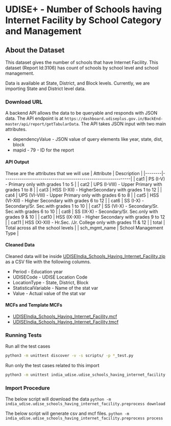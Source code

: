 # UDISE+ - Number of Schools having Internet Facility by School Category and Management 

## About the Dataset
This dataset gives the number of schools that have Internet Facility. This dataset (Report Id:3106) has count of schools by school level and school management.

Data is available at State, District, and Block levels. Currently, we are importing State and District level data.

### Download URL
A backend API allows the data to be queryable and responds with JSON data. The API endpoint is at `https://dashboard.udiseplus.gov.in/BackEnd-master/api/report/getTabularData`. The API takes JSON input with two main attributes.

- dependencyValue - JSON value of query elements like year, state, dist, block
- mapid - 79 - ID for the report

#### API Output
These are the attributes that we will use
| Attribute       | Description                                                  |
|--------|--------------------------------------------------------------|
| cat1   | PS (I-V) - Primary only with grades 1 to 5                   |
| cat2   | UPS (I-VIII) - Upper Primary with grades 1 to 8               |
| cat3   |  HSS (I-XII) - HigherSecondary with grades 1 to 12           |
| cat4   | UPS (VI-VIII) - Upper Primary only with grades 6 to 8        |
| cat5   | HSS (VI-XII)    - Higher Secondary with grades 6 to 12       |
| cat6   | SS (I-X) - Secondary/Sr. Sec.with grades 1 to 10             |
| cat7   | SS (VI-X) - Secondary/Sr. Sec.with grades 6 to 10            |
| cat8   | SS (IX-X) - Secondary/Sr. Sec.only with grades 9 & 10        |
| cat10  | HSS (IX-XII) - Higher Secondary with grades 9 to 12          |
| cat11  | HSS (XI-XII) - Hr.Sec. /Jr. College only with grades 11 & 12 |
| total  | Total across all the school levels |
| sch_mgmt_name  | School Management Type |


#### Cleaned Data
Cleaned data will be inside [UDISEIndia_Schools_Having_Internet_Facility.zip](UDISEIndia_Schools_Having_Internet_Facility.zip) as a CSV file with the following columns.

- Period - Education year
- UDISECode  - UDISE Location Code
- LocationType  - State, District, Block
- StatisticalVariable - Name of the stat var
- Value - Actual value of the stat var

#### MCFs and Template MCFs
- [UDISEIndia_Schools_Having_Internet_Facility.mcf](UDISEIndia_Schools_Having_Internet_Facility.mcf)
- [UDISEIndia_Schools_Having_Internet_Facility.tmcf](UDISEIndia_Schools_Having_Internet_Facility.tmcf)

### Running Tests

Run all the test cases

```bash
python3 -m unittest discover -v -s scripts/ -p *_test.py
```

Run only the test cases related to this import

```bash
python3 -m unittest india_udise.udise_schools_having_internet_facility.preprocess_test.TestPreprocess
```

### Import Procedure

The below script will download the data
`python -m india_udise.udise_schools_having_internet_facility.preprocess download`

The below script will generate csv and mcf files.
`python -m india_udise.udise_schools_having_internet_facility.preprocess process`
